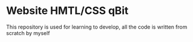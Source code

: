 # Website HMTL/CSS qBit
This repository is used for learning to develop, all the code is written from scratch by myself
